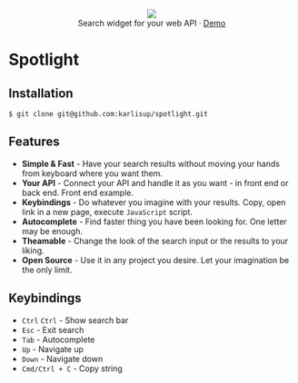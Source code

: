 <p align="center">
  <a href="https://karlisup.github.com/spotlight">
    <img src="https://raw.githubusercontent.com/karlisup/spotlight/master/spotlight.gif">
  </a>
  <br>
  <span>Search widget for your web API</span> · 
  <a href="https://karlisup.github.com/spotlight">Demo</a>
  
    
</p>

# Spotlight

## Installation
```$ git clone git@github.com:karlisup/spotlight.git```
## Features
- **Simple & Fast** - Have your search results without moving your hands from keyboard where you want them.
- **Your API** - Connect your API and handle it as you want - in front end or back end. Front end example.
- **Keybindings** - Do whatever you imagine with your results. Copy, open link in a new page, execute ```JavaScript``` script.
- **Autocomplete** - Find faster thing you have been looking for. One letter may be enough.
- **Theamable** - Change the look of the search input or the results to your liking.
- **Open Source** - Use it in any project you desire. Let your imagination be the only limit.

## Keybindings
- ```Ctrl``` ```Ctrl``` - Show search bar
- ```Esc``` - Exit search
- ```Tab``` - Autocomplete
- ```Up``` - Navigate up
- ```Down``` - Navigate down
- ```Cmd/Ctrl + C``` - Copy string
